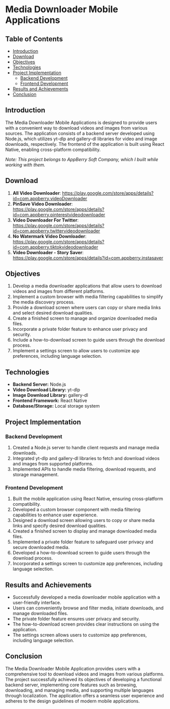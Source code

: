 # Media Downloader Mobile Applications

## Table of Contents
- [Introduction](#introduction)
- [Download](#download)
- [Objectives](#objectives)
- [Technologies](#technologies)
- [Project Implementation](#project-implementation)
  - [Backend Development](#backend-development)
  - [Frontend Development](#frontend-development)
- [Results and Achievements](#results-and-achievements)
- [Conclusion](#conclusion)

## Introduction

The Media Downloader Mobile Applications is designed to provide users with a convenient way to download videos and images from various sources. The application consists of a backend server developed using Node.js, which utilizes yt-dlp and gallery-dl libraries for video and image downloads, respectively. The frontend of the application is built using React Native, enabling cross-platform compatibility.

*Note: This project belongs to AppBerry Soft Company, which I built while working with them.*

## Download

1. **All Video Downloader**: https://play.google.com/store/apps/details?id=com.appberry.videoDownloader
2. **PinSave Video Downloader**: https://play.google.com/store/apps/details?id=com.appberry.pinterestvideodownloader
3. **Video Downloader For Twitter**: https://play.google.com/store/apps/details?id=com.appberry.twittervideodownloader
4. **No Watermark Video Downloader**: https://play.google.com/store/apps/details?id=com.appberry.tiktokvideodownloader
5. **Video Downloader - Story Saver**: https://play.google.com/store/apps/details?id=com.appberry.instasaver

## Objectives

1. Develop a media downloader applications that allow users to download videos and images from different platforms.
2. Implement a custom browser with media filtering capabilities to simplify the media discovery process.
3. Provide a download screen where users can copy or share media links and select desired download qualities.
4. Create a finished screen to manage and organize downloaded media files.
5. Incorporate a private folder feature to enhance user privacy and security.
6. Include a how-to-download screen to guide users through the download process.
7. Implement a settings screen to allow users to customize app preferences, including language selection.

## Technologies

- **Backend Server:** Node.js
- **Video Download Library:** yt-dlp
- **Image Download Library:** gallery-dl
- **Frontend Framework:** React Native
- **Database/Storage:** Local storage system

## Project Implementation

### Backend Development

1. Created a Node.js server to handle client requests and manage media downloads.
2. Integrated yt-dlp and gallery-dl libraries to fetch and download videos and images from supported platforms.
3. Implemented APIs to handle media filtering, download requests, and storage management.

### Frontend Development

1. Built the mobile application using React Native, ensuring cross-platform compatibility.
2. Developed a custom browser component with media filtering capabilities to enhance user experience.
3. Designed a download screen allowing users to copy or share media links and specify desired download qualities.
4. Created a finished screen to display and manage downloaded media files.
5. Implemented a private folder feature to safeguard user privacy and secure downloaded media.
6. Developed a how-to-download screen to guide users through the download process.
7. Incorporated a settings screen to customize app preferences, including language selection.

## Results and Achievements

- Successfully developed a media downloader mobile application with a user-friendly interface.
- Users can conveniently browse and filter media, initiate downloads, and manage downloaded files.
- The private folder feature ensures user privacy and security.
- The how-to-download screen provides clear instructions on using the application.
- The settings screen allows users to customize app preferences, including language selection.

## Conclusion

The Media Downloader Mobile Application provides users with a comprehensive tool to download videos and images from various platforms. The project successfully achieved its objectives of developing a functional backend server, implementing core features such as browsing, downloading, and managing media, and supporting multiple languages through localization. The application offers a seamless user experience and adheres to the design guidelines of modern mobile applications.

